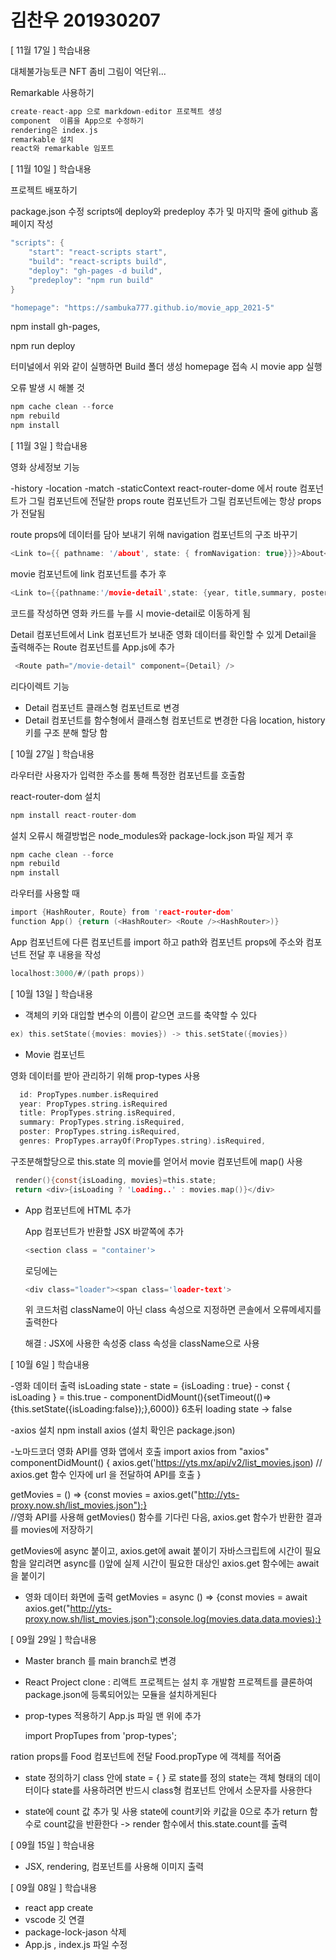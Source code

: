 # 김찬우 201930207
[ 11월 17일 ]
학습내용

대체불가능토큰 NFT
좀비 그림이 억단위...

Remarkable 사용하기
```c
create-react-app 으로 markdown-editor 프로젝트 생성
component  이름을 App으로 수정하기
rendering은 index.js
remarkable 설치
react와 remarkable 임포트
```

[ 11월 10일 ]
학습내용

프로젝트 배포하기

package.json 수정
scripts에 deploy와 predeploy 추가 및 마지막 줄에 github 홈페이지 작성

```c
"scripts": {
    "start": "react-scripts start",
    "build": "react-scripts build",
    "deploy": "gh-pages -d build",
    "predeploy": "npm run build"
}
```
```c
"homepage": "https://sambuka777.github.io/movie_app_2021-5"
```
npm install gh-pages,

npm run deploy

터미널에서 위와 같이 실행하면 Build 폴더 생성
homepage 접속 시 movie app 실행

오류 발생 시 해볼 것
```c
npm cache clean --force
npm rebuild
npm install
```

[ 11월 3일 ]
학습내용

영화 상세정보 기능

-history
-location
-match
-staticContext
react-router-dome 에서 route 컴포넌트가 그릴 컴포넌트에 전달한 props
route 컴포넌트가 그릴 컴포넌트에는 항상 props가 전달됨

route props에 데이터를 담아 보내기 위해 navigation 컴포넌트의 구조 바꾸기
```c
<Link to={{ pathname: '/about', state: { fromNavigation: true}}}>About</Link>
```
movie 컴포넌트에 link 컴포넌트를 추가 후
```c
<Link to={{pathname:'/movie-detail',state: {year, title,summary, poster, genres},}}>
```
코드를 작성하면 영화 카드를 누를 시 movie-detail로 이동하게 됨

Detail 컴포넌트에서 Link 컴포넌트가 보내준 영화 데이터를 확인할 수 있게 
Detail을 출력해주는 Route 컴포넌트를 App.js에 추가
```c
 <Route path="/movie-detail" component={Detail} />
 ```

리다이렉트 기능

- Detail 컴포넌트 클래스형 컴포넌트로 변경
- Detail 컴포넌트를 함수형에서 클래스형 컴포넌트로 변경한 다음 location, history 키를 구조 분해 할당 함

[ 10월 27일 ]
학습내용

라우터란 사용자가 입력한 주소를 통해 특정한 컴포넌트를 호출함

react-router-dom 설치
```c
npm install react-router-dom
```
설치 오류시 해결방법은 node_modules와 package-lock.json 파일 제거 후
```c
npm cache clean --force
npm rebuild
npm install
```

라우터를 사용할 때
```c
import {HashRouter, Route} from 'react-router-dom'
function App() {return (<HashRouter> <Route /><HashRouter>)}
```
App  컴포넌트에 다른 컴포넌트를 import 하고 path와 컴포넌트 props에 주소와 컴포넌트 전달 후 내용을 작성
```c
localhost:3000/#/(path props))
```

[ 10월 13일 ]
학습내용

- 객체의 키와 대입할 변수의 이름이 같으면 코드를 축약할 수 있다

```c
ex) this.setState({movies: movies}) -> this.setState({movies})
```
- Movie 컴포넌트

영화 데이터를 받아 관리하기 위해 prop-types 사용

  ```c
    id: PropTypes.number.isRequired
    year: PropTypes.string.isRequired
    title: PropTypes.string.isRequired,
    summary: PropTypes.string.isRequired,
    poster: PropTypes.string.isRequired,
    genres: PropTypes.arrayOf(PropTypes.string).isRequired,
  ```
  구조분해할당으로 this.state 의 movie를 얻어서 movie 컴포넌트에 map() 사용
   ```c
    render(){const{isLoading, movies}=this.state;
    return <div>{isLoading ? 'Loading..' : movies.map()}</div>
  ```
- App 컴포넌트에 HTML 추가

  App 컴포넌트가 반환할 JSX 바깥쪽에 추가
  ```c
  <section class = "container'>
  ```
  로딩에는
  ```c
  <div class="loader"><span class='loader-text'>
  ```
  위 코드처럼 className이 아닌 class 속성으로 지정하면 콘솔에서 오류메세지를 출력한다

  해결 : JSX에 사용한 속성중 class 속성을 className으로 사용

  
[ 10월 6일 ]
학습내용

-영화 데이터 출력
  isLoading state
    - state = {isLoading : true}
    - const {  isLoading } = this.true
    - componentDidMount(){setTimeout(()=>{this.setState({isLoading:false});},6000)} 6초뒤 loading state -> false

-axios 설치
   npm install axios (설치 확인은 package.json)

-노마드코더 영화 API를 영화 앱에서 호출
    import axios from "axios"
    componentDidMount() {
      axios.get('https://yts.mx/api/v2/list_movies.json) // axios.get 함수 인자에 url 을 전달하여 API를 호출
    }

  getMovies = () => {const movies = axios.get("http://yts-proxy.now.sh/list_movies.json");}  
  //영화 API를 사용해 getMovies() 함수를 기다린 다음, axios.get 함수가 반환한 결과를 movies에 저장하기

  getMovies에 async 붙이고, axios.get에 await 붙이기
  자바스크립트에 시간이 필요함을 알리려면 async를 ()앞에
  실제 시간이 필요한 대상인 axios.get 함수에는 await을 붙이기

- 영화 데이터 화면에 출력
getMovies = async () => {const movies = await axios.get("http://yts-proxy.now.sh/list_movies.json");console.log(movies.data.data.movies);}


[ 09월 29일 ]
학습내용

- Master branch 를 main branch로 변경
- React Project clone : 리액트 프로젝트는 설치 후 개발함
  프로젝트를 클론하여 package.json에 등록되어있는 모듈을 설치하게된다

- prop-types 적용하기
App.js 파일 맨 위에 추가

    import PropTupes from 'prop-types';

ration props를 Food 컴포넌트에 전달
Food.propType 에 객체를 적어줌

- state 정의하기
class 안에 state = { } 로 state를 정의
state는 객체 형태의 데이터이다
state를 사용하려면 반드시 class형 컴포넌트 안에서 소문자를 사용한다

- state에 count 값 추가 및 사용
state에 count키와 키값을 0으로 추가
return 함수로  count값을 반환한다 -> render 함수에서 this.state.count를 출력

[ 09월 15일 ]
학습내용

- JSX, rendering, 컴포넌트를 사용해 이미지 출력

[ 09월 08일 ]
학습내용

- react app create
- vscode 깃 연결
- package-lock-jason 삭제
- App.js , index.js 파일 수정
